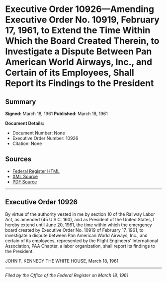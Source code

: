 # Executive Order 10926—Amending Executive Order No. 10919, February 17, 1961, to Extend the Time Within Which the Board Created Therein, to Investigate a Dispute Between Pan American World Airways, Inc., and Certain of its Employees, Shall Report its Findings to the President

## Summary

**Signed:** March 18, 1961
**Published:** March 18, 1961

**Document Details:**
- Document Number: None
- Executive Order Number: 10926
- Citation: None

## Sources
- [Federal Register HTML](https://www.presidency.ucsb.edu/documents/executive-order-10926-amending-executive-order-no-10919-february-17-1961-extend-the-time)
- [XML Source](None)
- [PDF Source](None)

---

## Executive Order 10926

By virtue of the authority vested in me by section 10 of the Railway Labor Act, as amended (45 U.S.C. 160), and as President of the United States, I hereby extend until June 20, 1961, the time within which the emergency board created by Executive Order No. 10919 of February 17, 1961, to investigate a dispute between Pan American World Airways, Inc., and certain of its employees, represented by the Flight Engineers' International Association, PAA Chapter, a labor organization, shall report its findings to the President.

JOHN F. KENNEDY
THE WHITE HOUSE,
March 18, 1961

---

*Filed by the Office of the Federal Register on March 18, 1961*
